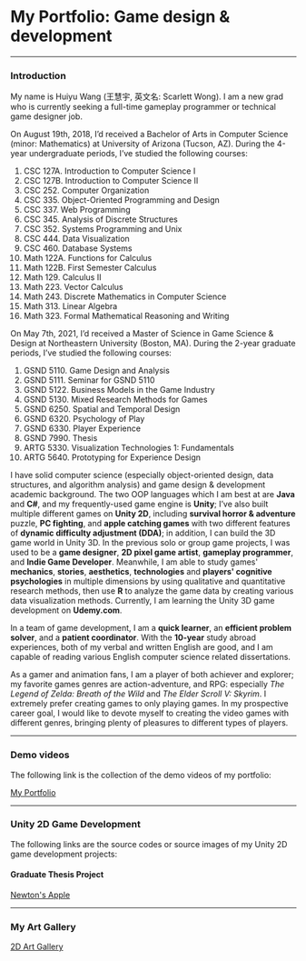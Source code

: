 # My Portfolio: Game design & development
----
### Introduction
My name is Huiyu Wang (王慧宇, 英文名: Scarlett Wong). I am a new grad who is currently seeking a full-time gameplay programmer or technical game designer job. 

On August 19th, 2018, I’d received a Bachelor of Arts in Computer Science (minor: Mathematics) at University of Arizona (Tucson, AZ). During the 4-year undergraduate periods, I’ve studied the following courses:

1.	CSC 127A. Introduction to Computer Science I
2.	CSC 127B. Introduction to Computer Science II
3.	CSC 252. Computer Organization
4.	CSC 335. Object-Oriented Programming and Design
5.	CSC 337. Web Programming
6.	CSC 345. Analysis of Discrete Structures
7.	CSC 352. Systems Programming and Unix
8.	CSC 444. Data Visualization
9.	CSC 460. Database Systems
10.	Math 122A. Functions for Calculus
11.	Math 122B. First Semester Calculus
12.	Math 129. Calculus II
13.	Math 223. Vector Calculus
14.	Math 243. Discrete Mathematics in Computer Science
15.	Math 313. Linear Algebra
16.	Math 323. Formal Mathematical Reasoning and Writing

On May 7th, 2021, I’d received a Master of Science in Game Science & Design at Northeastern University (Boston, MA). During the 2-year graduate periods, I’ve studied the following courses:

1.	GSND 5110. Game Design and Analysis
2.	GSND 5111. Seminar for GSND 5110
3.	GSND 5122. Business Models in the Game Industry
4.	GSND 5130. Mixed Research Methods for Games
5.	GSND 6250. Spatial and Temporal Design
6.	GSND 6320. Psychology of Play
7.	GSND 6330. Player Experience
8.	GSND 7990. Thesis
9.	ARTG 5330. Visualization Technologies 1: Fundamentals
10.	ARTG 5640. Prototyping for Experience Design

I have solid computer science (especially object-oriented design, data structures, and algorithm analysis) and game design & development academic background. The two OOP languages which I am best at are **Java** and **C#**, and my frequently-used game engine is **Unity**; I’ve also built multiple different games on **Unity 2D**, including **survival horror & adventure** puzzle, **PC fighting**, and **apple catching games** with two different features of **dynamic difficulty adjustment (DDA)**; in addition, I can build the 3D game world in Unity 3D. In the previous solo or group game projects, I was used to be a **game designer**, **2D pixel game artist**, **gameplay programmer**, and **Indie Game Developer**. Meanwhile, I am able to study games' **mechanics**, **stories**, **aesthetics**, **technologies** and **players' cognitive psychologies** in multiple dimensions by using qualitative and quantitative research methods, then use **R** to analyze the game data by creating various data visualization methods. Currently, I am learning the Unity 3D game development on **Udemy.com**.

In a team of game development, I am a **quick learner**, an **efficient problem solver**, and a **patient coordinator**. With the **10-year** study abroad experiences, both of my verbal and written English are good, and I am capable of reading various English computer science related dissertations. 

As a gamer and animation fans, I am a player of both achiever and explorer; my favorite games genres are action-adventure, and RPG: especially *The Legend of Zelda: Breath of the Wild* and *The Elder Scroll V: Skyrim*. I extremely prefer creating games to only playing games. In my prospective career goal, I would like to devote myself to creating the video games with different genres, bringing plenty of pleasures to different types of players.

----

### Demo videos

The following link is the collection of the demo videos of my portfolio:

[My Portfolio](https://space.bilibili.com/474751660/)

----

### Unity 2D Game Development

The following links are the source codes or source images of my Unity 2D game development projects:

#### Graduate Thesis Project
[Newton's Apple](https://github.com/ScarlettWHY1029/GraduateProject)

----

### My Art Gallery
[2D Art Gallery](https://github.com/ScarlettWHY1029/My2DGallary)





